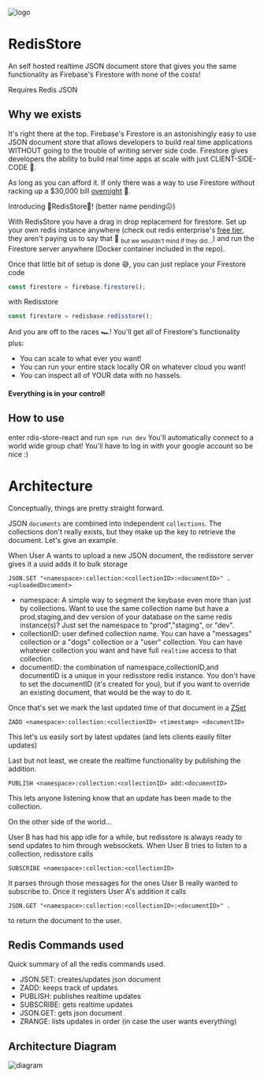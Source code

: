 ![logo](https://raw.githubusercontent.com/redis-developer/redis-store/main/cover.png)

# RedisStore

An self hosted realtime JSON document store that gives you the same functionality as Firebase's Firestore with
none of the costs!

Requires Redis JSON




## Why we exists

It's right there at the top. Firebase's Firestore is an astonishingly easy to use JSON document store that allows developers to build real time applications WITHOUT going to the trouble of writing server side code. Firestore gives developers the ability to build real time apps at scale with just CLIENT-SIDE-CODE 🥳.

As long as you can afford it. If only there was a way to use Firestore without racking up a $30,000 bill [overnight](https://medium.com/madhash/how-not-to-get-a-30k-bill-from-firebase-37a6cb3abaca) 🤔.

Introducing 🎉RedisStore🎉!
(better name pending😖)

With RedisStore you have a drag in drop replacement for firestore. Set up your own redis instance anywhere (check out redis enterprise's [free tier](https://redislabs.com/try-free/), they aren't paying us to say that 🤫 <sub>but we wouldn't mind if they did...</sub>) and run the Firestore server anywhere (Docker container included in the repo).

Once that little bit of setup is done 😅, you can just replace your Firestore code

```js
const firestore = firebase.firestore();
```

with Redisstore

```js
const firestore = redisbase.redisstore();
```

And you are off to the races 🏎️! You'll get all of Firestore's functionality plus:

- You can scale to what ever you want!
- You can run your entire stack locally OR on whatever cloud you want!
- You can inspect all of YOUR data with no hassels.

#### Everything is in your control!

## How to use

enter rdis-store-react and run `npm run dev`
You'll automatically connect to a world wide group chat!
You'll have to log in with your google account so be nice :)

# Architecture

Conceptually, things are pretty straight forward.

JSON `documents` are combined into independent `collections`. The collections don't really exists, but they make up the key to retrieve the document. Let's give an example.

When User A wants to upload a new JSON document, the redisstore server gives it a uuid adds it to bulk storage

`JSON.SET "<namespace>:collection:<collectionID>:<documentID>" . <uploadedDocument>`

- namespace: A simple way to segment the keybase even more than just by collections. Want to use the same collection name but have a prod,staging,and dev version of your database on the same redis instance(s)? Just set the namespace to "prod","staging", or "dev".
- collectionID: user defined collection name. You can have a "messages" collection or a "dogs" collection or a "user" collection. You can have whatever collection you want and have full `realtime` access to that collection.
- documentID: the combination of namespace,collectionID,and documentID is a unique in your redisstore redis instance. You don't have to set the documentID (it's created for you), but if you want to override an existing document, that would be the way to do it.

Once that's set we mark the last updated time of that document in a [ZSet](https://redislabs.com/ebook/part-1-getting-started/chapter-1-getting-to-know-redis/1-2-what-redis-data-structures-look-like/1-2-5-sorted-sets-in-redis/)

`ZADD <namespace>:collection:<collectionID> <timestamp> <documentID>`

This let's us easily sort by latest updates (and lets clients easily filter updates)

Last but not least, we create the realtime functionality by publishing the addition.

`PUBLISH <namespace>:collection:<collectionID> add:<documentID>`

This lets anyone listening know that an update has been made to the collection.

On the other side of the world...

User B has had his app idle for a while, but redisstore is always ready to send updates to him through websockets. When User B tries to listen to a collection, redisstore calls

`SUBSCRIBE <namespace>:collection:<collectionID>`

It parses through those messages for the ones User B really wanted to subscribe to. Once it registers User A's addition it calls

`JSON.GET "<namespace>:collection:<collectionID>:<documentID>" .`

to return the document to the user.

## Redis Commands used

Quick summary of all the redis commands used.

- JSON.SET: creates/updates json document
- ZADD: keeps track of updates
- PUBLISH: publishes realtime updates
- SUBSCRIBE: gets realtime updates
- JSON.GET: gets json document
- ZRANGE: lists updates in order (in case the user wants everything)

## Architecture Diagram

![diagram](architecture.svg)
